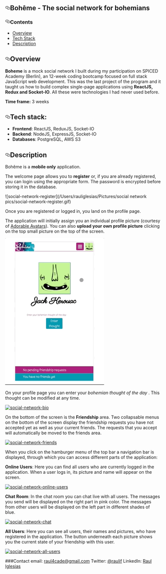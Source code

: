 <div id="readme" class="readme blob instapaper_body">
    <article class="markdown-body entry-content" itemprop="text"><h1><a href="#bohême---the-social-network-for-bohemians" aria-hidden="true" class="anchor" id="user-content-bohême---the-social-network-for-bohemians"><svg aria-hidden="true" class="octicon octicon-link" height="16" version="1.1" viewBox="0 0 16 16" width="16"><path fill-rule="evenodd" d="M4 9h1v1H4c-1.5 0-3-1.69-3-3.5S2.55 3 4 3h4c1.45 0 3 1.69 3 3.5 0 1.41-.91 2.72-2 3.25V8.59c.58-.45 1-1.27 1-2.09C10 5.22 8.98 4 8 4H4c-.98 0-2 1.22-2 2.5S3 9 4 9zm9-3h-1v1h1c1 0 2 1.22 2 2.5S13.98 12 13 12H9c-.98 0-2-1.22-2-2.5 0-.83.42-1.64 1-2.09V6.25c-1.09.53-2 1.84-2 3.25C6 11.31 7.55 13 9 13h4c1.45 0 3-1.69 3-3.5S14.5 6 13 6z"></path></svg></a>Bohême - The social network for bohemians</h1>
<h3><a href="#contents" aria-hidden="true" class="anchor" id="user-content-contents"><svg aria-hidden="true" class="octicon octicon-link" height="16" version="1.1" viewBox="0 0 16 16" width="16"><path fill-rule="evenodd" d="M4 9h1v1H4c-1.5 0-3-1.69-3-3.5S2.55 3 4 3h4c1.45 0 3 1.69 3 3.5 0 1.41-.91 2.72-2 3.25V8.59c.58-.45 1-1.27 1-2.09C10 5.22 8.98 4 8 4H4c-.98 0-2 1.22-2 2.5S3 9 4 9zm9-3h-1v1h1c1 0 2 1.22 2 2.5S13.98 12 13 12H9c-.98 0-2-1.22-2-2.5 0-.83.42-1.64 1-2.09V6.25c-1.09.53-2 1.84-2 3.25C6 11.31 7.55 13 9 13h4c1.45 0 3-1.69 3-3.5S14.5 6 13 6z"></path></svg></a>Contents</h3>
<ul>
<li><a href="#overview">Overview</a></li>
<li><a href="#tech-stack">Tech Stack</li>
<li><a href="#description">Description</a></li>
</ul>
<h2><a href="#overview" aria-hidden="true" class="anchor" id="user-content-overview"><svg aria-hidden="true" class="octicon octicon-link" height="16" version="1.1" viewBox="0 0 16 16" width="16"><path fill-rule="evenodd" d="M4 9h1v1H4c-1.5 0-3-1.69-3-3.5S2.55 3 4 3h4c1.45 0 3 1.69 3 3.5 0 1.41-.91 2.72-2 3.25V8.59c.58-.45 1-1.27 1-2.09C10 5.22 8.98 4 8 4H4c-.98 0-2 1.22-2 2.5S3 9 4 9zm9-3h-1v1h1c1 0 2 1.22 2 2.5S13.98 12 13 12H9c-.98 0-2-1.22-2-2.5 0-.83.42-1.64 1-2.09V6.25c-1.09.53-2 1.84-2 3.25C6 11.31 7.55 13 9 13h4c1.45 0 3-1.69 3-3.5S14.5 6 13 6z"></path></svg></a>Overview</h2>
<p><strong>Boheme</strong> is a mock social network I built during my participation on SPICED Academy (Berlin), an 12-week coding bootcamp focused on full stack JavaScript web development. This was the last project of the program and it taught us how to build complex single-page applications using <strong>ReactJS, Redux and Socket-IO</strong>. All these were technologies I had never used before.</p>
<p><strong>Time frame:</strong> 3 weeks</p>
<h2><a href="#tech-stack" aria-hidden="true" class="anchor" id="user-content-tech-stack"><svg aria-hidden="true" class="octicon octicon-link" height="16" version="1.1" viewBox="0 0 16 16" width="16"><path fill-rule="evenodd" d="M4 9h1v1H4c-1.5 0-3-1.69-3-3.5S2.55 3 4 3h4c1.45 0 3 1.69 3 3.5 0 1.41-.91 2.72-2 3.25V8.59c.58-.45 1-1.27 1-2.09C10 5.22 8.98 4 8 4H4c-.98 0-2 1.22-2 2.5S3 9 4 9zm9-3h-1v1h1c1 0 2 1.22 2 2.5S13.98 12 13 12H9c-.98 0-2-1.22-2-2.5 0-.83.42-1.64 1-2.09V6.25c-1.09.53-2 1.84-2 3.25C6 11.31 7.55 13 9 13h4c1.45 0 3-1.69 3-3.5S14.5 6 13 6z"></path></svg></a>Tech stack:</h2>
<ul>
<li><strong>Frontend</strong>: ReactJS, ReduxJS, Socket-IO</li>
<li><strong>Backend</strong>: NodeJS, ExpressJS,  Socket-IO</li>
<li><strong>Databases</strong>: PostgreSQL, AWS S3</li>
</ul>
<h2><a href="#description" aria-hidden="true" class="anchor" id="user-content-description"><svg aria-hidden="true" class="octicon octicon-link" height="16" version="1.1" viewBox="0 0 16 16" width="16"><path fill-rule="evenodd" d="M4 9h1v1H4c-1.5 0-3-1.69-3-3.5S2.55 3 4 3h4c1.45 0 3 1.69 3 3.5 0 1.41-.91 2.72-2 3.25V8.59c.58-.45 1-1.27 1-2.09C10 5.22 8.98 4 8 4H4c-.98 0-2 1.22-2 2.5S3 9 4 9zm9-3h-1v1h1c1 0 2 1.22 2 2.5S13.98 12 13 12H9c-.98 0-2-1.22-2-2.5 0-.83.42-1.64 1-2.09V6.25c-1.09.53-2 1.84-2 3.25C6 11.31 7.55 13 9 13h4c1.45 0 3-1.69 3-3.5S14.5 6 13 6z"></path></svg></a>Description</h2>
<p>Bohême is a <strong>mobile only</strong> application.</p>
<p>The welcome page allows you to <strong>register</strong> or, if you are already registered, you can login using the appropriate form. The password is encrypted before storing it in the database.</p>
<p>![social-network-register](/Users/rauliglesias/Pictures/social network pics/social-network-register.gif)</p>
<p>Once you are registered or logged in, you land on the profile page.</p>
<p>The application will initially assign you an individual profile picture (courtesy of <a href="http://avatars.adorable.io" rel="nofollow">Adorable Avatars</a>). You can also <strong>upload your own profile picture</strong> clicking on the top small picture on the top of the screen.</p>
<p><img src="https://github.com/Raulif/social-network/blob/master/public/README-gifs/social-network-profile-pic.gif" alt="social-network-profile-pic" style="max-width:100%;"></p>
<p>On your profile page you can enter your <em>bohemian thought of the day</em> . This thought can be modified at any time.</p>
<p><a href="/Raulif/social-network/blob/master/public/README-gifs/social-network-bio.gif" target="_blank"><img src="/Raulif/social-network/raw/master/public/README-gifs/social-network-bio.gif" alt="social-network-bio" style="max-width:100%;"></a></p>
<p>On the bottom of the screen is the <strong>Friendship</strong> area. Two collapsable menus on the bottom of the screen display the friendship requests you have not accepted yet as well as your current friends. The requests that you accept will automatically be moved to the friends area.</p>
<p><a href="/Raulif/social-network/blob/master/public/README-gifs/social-network-friends.gif" target="_blank"><img src="/Raulif/social-network/raw/master/public/README-gifs/social-network-friends.gif" alt="social-network-friends" style="max-width:100%;"></a></p>
<p>When you click on the hamburger menu of the top bar a navigation bar is displayed, through which you can access different parts of the application:</p>
<p><strong>Online Users</strong>: Here you can find all users who are currently logged in the application. When a user logs in, its picture and name will appear on the screen.</p>
<p><a href="/Raulif/social-network/blob/master/public/README-gifs/social-network-online-users.gif" target="_blank"><img src="/Raulif/social-network/raw/master/public/README-gifs/social-network-online-users.gif" alt="social-network-online-users" style="max-width:100%;"></a></p>
<p><strong>Chat Room</strong>: In the chat room you can chat live with all users. The messages you send will be displayed on the right part in pink color. The messages from other users will be displayed on the left part in different shades of blue.</p>
<p><a href="/Raulif/social-network/blob/master/public/README-gifs/social-network-chat.gif" target="_blank"><img src="/Raulif/social-network/raw/master/public/README-gifs/social-network-chat.gif" alt="social-network-chat" style="max-width:100%;"></a></p>
<p><strong>All Users</strong>: Here you can see all users, their names and pictures, who have registered in the application. The button underneath each picture shows you the current state of your friendship with this user.</p>
<p><a href="/Raulif/social-network/blob/master/public/README-gifs/social-network-all-users.gif" target="_blank"><img src="/Raulif/social-network/raw/master/public/README-gifs/social-network-all-users.gif" alt="social-network-all-users" style="max-width:100%;"></a></p>
<p>###Contact
email: <a href="mailto:raul4cade@gmail.com">raul4cade@gmail.com</a>
Twitter: <a href="https://twitter.com/raulif" rel="nofollow">@raulif</a>
LinkedIn: <a href="https://www.linkedin.com/in/raul-iglesias-fourcade/" rel="nofollow">Raul Iglesias</a></p>
</article>
  </div>

  </div>
